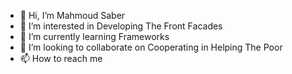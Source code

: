 - 👋 Hi, I’m Mahmoud Saber
- 👀 I’m interested in  Developing The Front Facades
- 🌱 I’m currently learning Frameworks
- 💞️ I’m looking to collaborate on Cooperating in Helping The Poor
- 📫 How to reach me 

<!---
Rogar-IQ/Rogar-IQ is a ✨ special ✨ repository because its `README.md` (this file) appears on your GitHub profile.
You can click the Preview link to take a look at your changes.
--->
